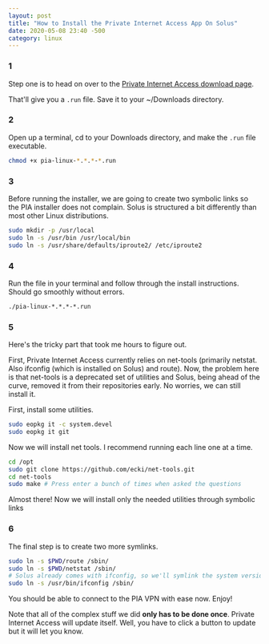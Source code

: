 ```yaml
---
layout: post
title: "How to Install the Private Internet Access App On Solus"
date: 2020-05-08 23:40 -500
category: linux
---
```


### 1

Step one is to head on over to the [Private Internet Access download page](https://www.privateinternetaccess.com/pages/download).

That'll give you a `.run` file. Save it to your ~/Downloads directory.

### 2

Open up a terminal, cd to your Downloads directory, and make the `.run` file executable.

```bash
chmod +x pia-linux-*.*.*-*.run
```

### 3

Before running the installer, we are going to create two symbolic links so the PIA installer does not complain. Solus is structured a bit differently than most other Linux distributions.

```bash
sudo mkdir -p /usr/local
sudo ln -s /usr/bin /usr/local/bin
sudo ln -s /usr/share/defaults/iproute2/ /etc/iproute2
```

### 4

Run the file in your terminal and follow through the install instructions. Should go smoothly without errors.

```bash
./pia-linux-*.*.*-*.run
```

### 5

Here's the tricky part that took me hours to figure out.

First, Private Internet Access currently relies on net-tools (primarily netstat. Also ifconfig (which is installed on Solus) and route). Now, the problem here is that net-tools is a deprecated set of utilities and Solus, being ahead of the curve, removed it from their repositories early. No worries, we can still install it.

First, install some utilities.

```bash
sudo eopkg it -c system.devel
sudo eopkg it git
```

Now we will install net tools. I recommend running each line one at a time.

```bash
cd /opt
sudo git clone https://github.com/ecki/net-tools.git
cd net-tools
sudo make # Press enter a bunch of times when asked the questions
```

Almost there! Now we will install only the needed utilities through symbolic links

### 6

The final step is to create two more symlinks.

```bash
sudo ln -s $PWD/route /sbin/
sudo ln -s $PWD/netstat /sbin/
# Solus already comes with ifconfig, so we'll symlink the system version
sudo ln -s /usr/bin/ifconfig /sbin/
```

You should be able to connect to the PIA VPN with ease now. Enjoy!

Note that all of the complex stuff we did **only has to be done once**. Private Internet Access will update itself. Well, you have to click a button to update but it will let you know.
